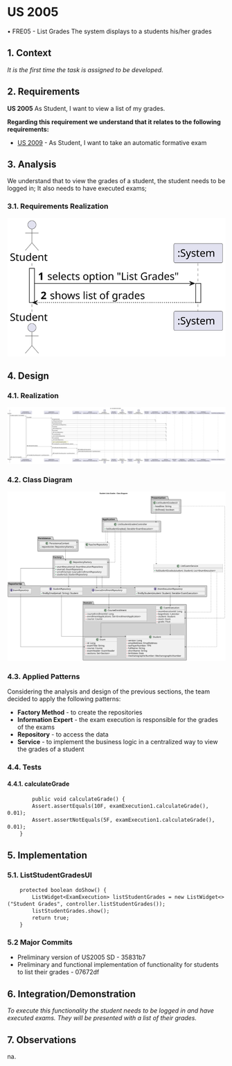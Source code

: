 # US 2005

• FRE05 - List Grades The system displays to a students his/her grades

## 1. Context

*It is the first time the task is assigned to be developed.*

## 2. Requirements

**US 2005** As Student, I want to view a list of my grades.

**Regarding this requirement we understand that it relates to the following requirements:**

- [US 2009](../us_2009/readme.md) - As Student, I want to take an automatic formative exam

## 3. Analysis

We understand that to view the grades of a student, the student needs to be logged in;
It also needs to have executed exams;

### 3.1. Requirements Realization

![SSD](US2005_SSD.svg "System Sequence Diagram")

## 4. Design

### 4.1. Realization

![Sequence Diagram](US2005_SD.svg "List Student Grades Sequence Diagram")

### 4.2. Class Diagram

![Class Diagram](US2005_CD.svg "A Class Diagram")

### 4.3. Applied Patterns

Considering the analysis and design of the previous sections, the team decided to apply the following patterns:
- **Factory Method** - to create the repositories
- **Information Expert** - the exam execution is responsible for the grades of the exams
- **Repository** - to access the data
- **Service** - to implement the business logic in a centralized way to view the grades of a student

### 4.4. Tests

#### 4.4.1. calculateGrade

````
        public void calculateGrade() {
        Assert.assertEquals(10F, examExecution1.calculateGrade(), 0.01);
        Assert.assertNotEquals(5F, examExecution1.calculateGrade(), 0.01);
    }
````

## 5. Implementation

### 5.1. ListStudentGradesUI

```
    protected boolean doShow() {
        ListWidget<ExamExecution> listStudentGrades = new ListWidget<>("Student Grades", controller.listStudentGrades());
        listStudentGrades.show();
        return true;
    }
````

### 5.2 Major Commits

- Preliminary version of US2005 SD - 35831b7
- Preliminary and functional implementation of functionality for students to list their grades - 07672df

## 6. Integration/Demonstration

*To execute this functionality the student needs to be logged in and have executed exams.*
*They will be presented with a list of their grades.*

## 7. Observations

na.